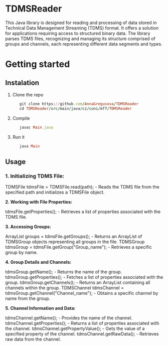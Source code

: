 # TDMSReader
This Java library is designed for reading and processing of data stored in Technical Data Management Streaming (TDMS) format. It offers a  solution for applications requiring access to structured binary data. The library parses TDMS files, recognizing and managing its structure comprised of groups and channels, each representing different data segments and types.
# Getting started
## Instalation
1. Clone the repo
   ```ruby
      git clone https://github.com/AnnaGregusova/TDMSReader
      cd TDMSReader/src/main/java/cz/cuni/mff/TDMSReader
   ```
2. Compile
   ```ruby
      javac Main.java
   ```
3. Run it
   ```ruby
      java Main
   ```
## Usage

### **1. Initializing TDMS File:**

TDMSFile tdmsFile = TDMSFile.read(path); - Reads the TDMS file from the specified path and initializes a TDMSFile object.

**2. Working with File Properties:**

tdmsFile.getProperties(); - Retrieves a list of properties associated with the TDMS file.

**3. Accessing Groups:**

ArrayList<TDMSGroup> groups = tdmsFile.getGroups(); - Returns an ArrayList of TDMSGroup objects representing all groups in the file.
TDMSGroup tdmsGroup = tdmsFile.getGroup("Group_name"); - Retrieves a specific group by name.

**4. Group Details and Channels:**

tdmsGroup.getName(); - Returns the name of the group.
tdmsGroup.getProperties(); - Fetches a list of properties associated with the group.
tdmsGroup.getChannels(); - Returns an ArrayList containing all channels within the group.
TDMSChannel tdmsChannel = tdmsGroup.getChannel("Channel_name"); - Obtains a specific channel by name from the group.

**5. Channel Information and Data:**

tdmsChannel.getName(); - Provides the name of the channel.
tdmsChannel.getProperties(); - Returns a list of properties associated with the channel.
tdmsChannel.getPropertyValue(); - Gets the value of a specified property of the channel.
tdmsChannel.getRawData(); - Retrieves raw data from the channel.
